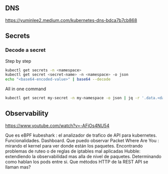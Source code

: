 ## DNS

https://yuminlee2.medium.com/kubernetes-dns-bdca7b7cb868

## Secrets

### Decode a secret

Step by step
```bash
kubectl get secrets -n <namespace>
kubectl get secret <secret-name> -n <namespace> -o json
echo "<base64-encoded-value>" | base64 --decode
```

All in one command
```bash
kubectl get secret my-secret -n my-namespace -o json | jq -r '.data.<data-field>' | base64 --decode
```

## Observability


https://www.youtube.com/watch?v=-AFjOs4NU54


Que es eBPF
kubeshark : el analizador de trafico de API para kubernetes. Funcionalidades. Dashboard. Que puedo observar
Packet Where Are You : mirando el kernel para ver donde están los paquetes. Encontrando problemas de ruteo o de reglas de iptables mal aplicadas
Hubble: extendiendo la observabilidad mas alla de nivel de paquetes. Determinando como hablan los pods entre si. Que métodos HTTP de la REST API se llaman mas?